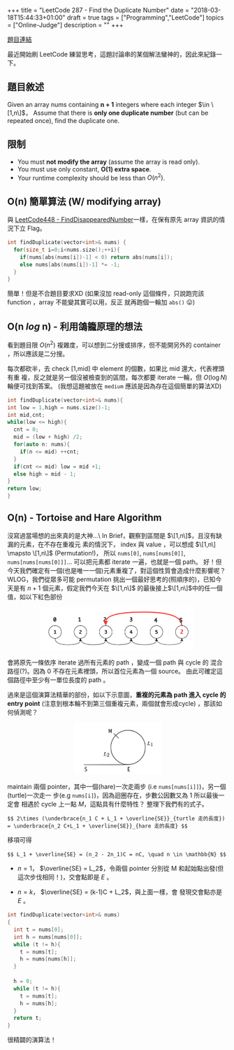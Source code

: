 +++
title = "LeetCode 287 - Find the Duplicate Number"
date = "2018-03-18T15:44:33+01:00"
draft = true
tags = ["Programming","LeetCode"]
topics = ["Online-Judge"]
description = ""
+++

[題目連結](https://leetcode.com/problems/find-the-duplicate-number/description/)

<!--more-->

最近開始刷 LeetCode 練習思考，這題討論串的某個解法蠻神的，因此來紀錄一下。

## 題目敘述

Given an array nums containing **n + 1** integers where each integer <span>$\in \[1,n\]$</span>，
Assume that there is **only one duplicate number** (but can be repeated once), find the duplicate one.

## 限制
* You must **not modify the array** (assume the array is read only).
* You must use only constant, **O(1) extra space**.
* Your runtime complexity should be less than <span>$O(n^2)$</span>.

## O(n) 簡單算法 (W/ modifying array)

與 [LeetCode448 - FindDisappearedNumber](https://leetcode.com/problems/find-all-numbers-disappeared-in-an-array/description/)一樣，在保有原先 array 資訊的情況下立 Flag。

```cpp
int findDuplicate(vector<int>& nums) {
  for(size_t i=0;i<nums.size();++i){
    if(nums[abs(nums[i])-1] < 0) return abs(nums[i]);
    else nums[abs(nums[i])-1] *= -1; 
  }
}
```

簡單！但是不合題目要求XD
(如果沒加 read-only 這個條件，只說跑完該 function ，array 不能變其實可以用，反正
就再跑個一輪加 `abs()` 😛)

## O(n <span>$log$</span> n) - 利用鴿籠原理的想法

看到題目限 <span>$O(n^2)$</span> 複雜度，可以想到二分搜或排序，但不能開另外的
container ，所以應該是二分搜。

每次都砍半，去 check [1,mid] 中 element 的個數，如果比 mid 還大，代表裡頭有重
複，反之就是另一個沒被檢查到的區間，每次都要 iterate 一輪，但 <span>$O(\log N)$</span> 輪便可找到答案。 (我想這題被放在 `medium` 應該是因為存在這個簡單的算法XD)

```cpp
int findDuplicate(vector<int>& nums){
int low = 1,high = nums.size()-1;
int mid,cnt;
while(low <= high){
  cnt = 0;
  mid = (low + high) /2;
  for(auto n: nums){
    if(n <= mid) ++cnt;
  }
  if(cnt <= mid) low = mid +1;
  else high = mid - 1;
}
return low;
}
```
## O(n) - Tortoise and Hare Algorithm

沒寫過當場想的出來真的是大神...\\
In Brief，觀察到區間是 <span>$\[1,n\]$</span>，且沒有缺漏的元素，在不存在重複元
素的情況下， index 與 value ，可以想成 <span>$\[1,n\] \mapsto \[1,n\]$</span> (Permutation!)，
所以 `nums[0]`, `nums[nums[0]]`, `nums[nums[nums[0]]]`... 可以把元素都 iterate
一遍，也就是一個 path。
好！但今天我們確定有一個(也是唯一一個)元素重複了，對這個性質會造成什麼影響呢？
WLOG，我們從眾多可能 permutation 挑出一個最好思考的(照順序的)，已知今天是有 <span>$n+1$</span> 個元素，假定我們今天在 <span>$\[1,n\]$</span> 的最後接上<span>$\[1,n\]$</span>中的任一個值，如以下紅色部份
<center><img src="/img/post/leetcode287.png" width="70%" style="border-radius: 0%;"></center>

會將原先一條依序 iterate 過所有元素的 path ，變成一個 path 與 cycle 的 混合路徑(?)。因為 <span>$0$</span> 不存在元素裡頭，所以首位元素為一個 source。 由此可確定這個路徑中至少有一單位長度的 path 。

過來是這個演算法精華的部份，如以下示意圖，**重複的元素為 path 進入 cycle 的 entry point** (注意到根本輪不到第三個重複元素，兩個就會形成cycle) ，那該如何偵測呢？

<center><img src="/img/post/leetcode287-1.png" width="40%" style="border-radius: 0%;"></center>

maintain 兩個 pointer，其中一個(hare)一次走兩步 (i.e `nums[nums[i]]`)，另一個(turtle)一次走一
步(e.g `nums[i]`)，因為迴圈存在，步數公因數又為 <span>$1$</span> 所以最後一定會
相遇於 cycle 上一點 <span>$M$</span>，這點具有什麼特性？ 整理下我們有的式子。

``$$
2\times (\underbrace{n_1 C + L_1 + \overline{SE}}_{turtle 走的長度})  = \underbrace{n_2 C+L_1 + \overline{SE}}_{hare 走的長度}
$$``

移項可得

``$$
L_1 + \overline{SE} = (n_2 - 2n_1)C = nC, \quad n \in \mathbb{N}
$$``

* <span>$n = 1$</span>， <span>$\overline{SE} = L_2$</span>，令兩個 pointer 分別從
  M 和起始點出發(但這次步伐相同！)，交會點即是 <span>$E$</span> 。

* <span>$n = k$</span>， <span>$\overline{SE} = (k-1)C + L_2$</span>，與上面一樣，會
  發現交會點亦是 <span>$E$</span> 。

```cpp
int findDuplicate(vector<int>& nums)
{
  int t = nums[0];
  int h = nums[nums[0]];
  while (t != h){
    t = nums[t];
    h = nums[nums[h]];
  }

  h = 0;
  while (t != h){
    t = nums[t];
    h = nums[h];
  }
  return t;
}
```

很精闢的演算法！
